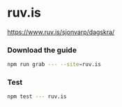 # ruv.is

https://www.ruv.is/sjonvarp/dagskra/

### Download the guide

```sh
npm run grab --- --site=ruv.is
```

### Test

```sh
npm test --- ruv.is
```
